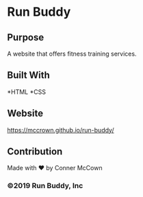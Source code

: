 # Run Buddy

## Purpose
A website that offers fitness training services.

## Built With
*HTML
*CSS

## Website
https://mccrown.github.io/run-buddy/

## Contribution
Made with ❤️ by Conner McCown


### ©️2019 Run Buddy, Inc

